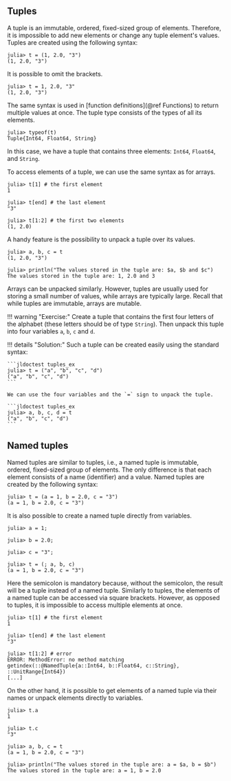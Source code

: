 ## Tuples

A tuple is an immutable, ordered, fixed-sized group of elements. Therefore, it is impossible to add new elements or change any tuple element's values. Tuples are created using the following syntax:

```jldoctest tuples
julia> t = (1, 2.0, "3")
(1, 2.0, "3")
```

It is possible to omit the brackets.

```jldoctest tuples
julia> t = 1, 2.0, "3"
(1, 2.0, "3")
```

The same syntax is used in [function definitions](@ref Functions) to return multiple values at once. The tuple type consists of the types of all its elements.

```jldoctest tuples
julia> typeof(t)
Tuple{Int64, Float64, String}
```

In this case, we have a tuple that contains three elements: `Int64`, `Float64`, and `String`.

To access elements of a tuple, we can use the same syntax as for arrays.

```jldoctest tuples
julia> t[1] # the first element
1

julia> t[end] # the last element
"3"

julia> t[1:2] # the first two elements
(1, 2.0)
```

A handy feature is the possibility to unpack a tuple over its values.

```jldoctest tuples
julia> a, b, c = t
(1, 2.0, "3")

julia> println("The values stored in the tuple are: $a, $b and $c")
The values stored in the tuple are: 1, 2.0 and 3
```

Arrays can be unpacked similarly. However, tuples are usually used for storing a small number of values, while arrays are typically large. Recall that while tuples are immutable, arrays are mutable.

!!! warning "Exercise:"
    Create a tuple that contains the first four letters of the alphabet (these letters should be of type `String`). Then unpack this tuple into four variables `a`, `b`, `c` and `d`.

!!! details "Solution:"
    Such a tuple can be created easily using the standard syntax:

    ```jldoctest tuples_ex
    julia> t = ("a", "b", "c", "d")
    ("a", "b", "c", "d")
    ```

    We can use the four variables and the `=` sign to unpack the tuple.

    ```jldoctest tuples_ex
    julia> a, b, c, d = t
    ("a", "b", "c", "d")
    ```

## Named tuples

Named tuples are similar to tuples, i.e., a named tuple is immutable, ordered, fixed-sized group of elements. The only difference is that each element consists of a name (identifier) and a value. Named tuples are created by the following syntax:

```jldoctest named_tuples
julia> t = (a = 1, b = 2.0, c = "3")
(a = 1, b = 2.0, c = "3")
```

It is also possible to create a named tuple directly from variables.

```jldoctest named_tuples
julia> a = 1;

julia> b = 2.0;

julia> c = "3";

julia> t = (; a, b, c)
(a = 1, b = 2.0, c = "3")
```

Here the semicolon is mandatory because, without the semicolon, the result will be a tuple instead of a named tuple. Similarly to tuples, the elements of a named tuple can be accessed via square brackets. However, as opposed to tuples, it is impossible to access multiple elements at once.

```jldoctest named_tuples
julia> t[1] # the first element
1

julia> t[end] # the last element
"3"

julia> t[1:2] # error
ERROR: MethodError: no method matching getindex(::@NamedTuple{a::Int64, b::Float64, c::String}, ::UnitRange{Int64})
[...]
```

On the other hand, it is possible to get elements of a named tuple via their names or unpack elements directly to variables.

```jldoctest named_tuples
julia> t.a
1

julia> t.c
"3"

julia> a, b, c = t
(a = 1, b = 2.0, c = "3")

julia> println("The values stored in the tuple are: a = $a, b = $b")
The values stored in the tuple are: a = 1, b = 2.0
```